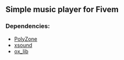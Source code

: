 ## Simple music player for Fivem

### Dependencies:
+ [PolyZone](https://github.com/mkafrin/PolyZone "PolyZone")
+ [xsound](https://github.com/Xogy/xsound "xsound")
+ [ox_lib](https://github.com/overextended/ox_lib "ox_lib")

